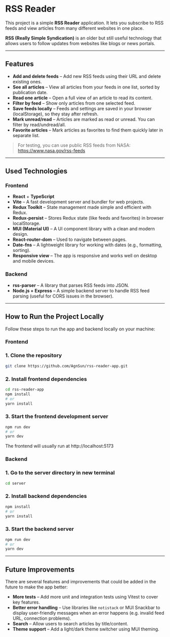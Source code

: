 # RSS Reader

This project is a simple **RSS Reader** application. It lets you subscribe to RSS feeds and view articles from many different websites in one place.

**RSS (Really Simple Syndication)** is an older but still useful technology that allows users to follow updates from websites like blogs or news portals.

---

## Features

- **Add and delete feeds** – Add new RSS feeds using their URL and delete existing ones.
- **See all articles** – View all articles from your feeds in one list, sorted by publication date.
- **Read one article** – Open a full view of an article to read its content.
- **Filter by feed** – Show only articles from one selected feed.
- **Save feeds locally** – Feeds and settings are saved in your browser (localStorage), so they stay after refresh.
- **Mark unread/read** – Articles are marked as read or unread. You can filter by read/undread/all.
- **Favorite articles** – Mark articles as favorites to find them quickly later in separate list.

> For testing, you can use public RSS feeds from NASA:  
> https://www.nasa.gov/rss-feeds

---

## Used Technologies

### Frontend

- **React** + **TypeScript**
- **Vite** – A fast development server and bundler for web projects.
- **Redux Toolkit** – State management made simple and efficient with Redux.
- **Redux-persist** – Stores Redux state (like feeds and favorites) in browser localStorage.
- **MUI (Material UI)** – A UI component library with a clean and modern design.
- **React-router-dom** – Used to navigate between pages.
- **Date-fns** – A lightweight library for working with dates (e.g., formatting, sorting).
- **Responsive view** – The app is responsive and works well on desktop and mobile devices.

### Backend

- **rss-parser** – A library that parses RSS feeds into JSON.
- **Node.js + Express** – A simple backend server to handle RSS feed parsing (useful for CORS issues in the browser).

---

## How to Run the Project Locally

Follow these steps to run the app and backend locally on your machine:

### Frontend

### 1. Clone the repository

```bash
git clone https://github.com/AgnSun/rss-reader-app.git
```

### 2. Install frontend dependencies

```bash
cd rss-reader-app
npm install
# or
yarn install
```

### 3. Start the frontend development server

```bash
npm run dev
# or
yarn dev
```

The frontend will usually run at http://localhost:5173

### Backend

### 1. Go to the server directory in new terminal

```bash
cd server
```

### 2. Install backend dependencies

```bash
npm install
# or
yarn install
```

### 3. Start the backend server

```bash
npm run dev
# or
yarn dev
```

---

## Future Improvements

There are several features and improvements that could be added in the future to make the app better:

- **More tests** – Add more unit and integration tests using Vitest to cover key features.
- **Better error handling** – Use libraries like `notistack` or MUI Snackbar to display user-friendly messages when an error happens (e.g. invalid feed URL, connection problems).
- **Search** – Allow users to search articles by title/content.
- **Theme support** – Add a light/dark theme switcher using MUI theming.
